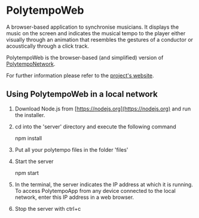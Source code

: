 # PolytempoWeb

A browser-based application to synchronise musicians. It displays the music on the screen and indicates the musical tempo to the player either visually through an animation that resembles the gestures of a conductor or acoustically through a click track.

PolytempoWeb is the browser-based (and simplified) version of [PolytempoNetwork](https://github.com/philippekocher/polytempo).

For further information please refer to the [project's website](https://polytempo.zhdk.ch).


## Using PolytempoWeb in a local network

1. Download Node.js from [https://nodejs.org](https://nodejs.org) and run the installer.

2. cd into the 'server' directory and execute the following command

    npm install			

3. Put all your polytempo files in the folder 'files'

4. Start the server

    npm start

5. In the terminal, the server indicates the IP address at which it is running. To access PolytempoApp from any device connected to the local network, enter this IP address in a web browser.

6. Stop the server with ctrl+c
